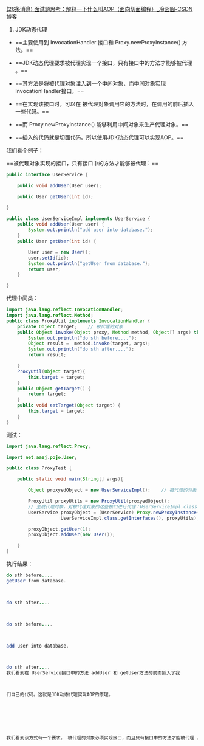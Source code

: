[(26条消息) 面试题思考：解释一下什么叫AOP（面向切面编程）_冷囧囧-CSDN博客](https://blog.csdn.net/czh500/article/details/102193124?utm_medium=distribute.pc_relevant.none-task-blog-baidujs_baidulandingword-0&spm=1001.2101.3001.4242)



1) JDK动态代理

- ==主要使用到 InvocationHandler 接口和 Proxy.newProxyInstance() 方法。==

- ==JDK动态代理要求被代理实现一个接口，只有接口中的方法才能够被代理 。==

- ==其方法是将被代理对象注入到一个中间对象，而中间对象实现InvocationHandler接口，==

- ==在实现该接口时，可以在 被代理对象调用它的方法时，在调用的前后插入一些代码。==

- ==而 Proxy.newProxyInstance() 能够利用中间对象来生产代理对象。==

- ==插入的代码就是切面代码。所以使用JDK动态代理可以实现AOP。==

我们看个例子：

==被代理对象实现的接口，只有接口中的方法才能够被代理：==



```java
public interface UserService {

    public void addUser(User user);

    public User getUser(int id);

}

public class UserServiceImpl implements UserService {
    public void addUser(User user) {
        System.out.println("add user into database.");
    }
    public User getUser(int id) {

        User user = new User();
        user.setId(id);
        System.out.println("getUser from database.");
        return user;
    }

}
```

代理中间类：

```java
import java.lang.reflect.InvocationHandler;
import java.lang.reflect.Method;
public class ProxyUtil implements InvocationHandler {
    private Object target;    // 被代理的对象
    public Object invoke(Object proxy, Method method, Object[] args) throws Throwable {
        System.out.println("do sth before....");
        Object result =  method.invoke(target, args);
        System.out.println("do sth after....");
        return result;

    }
    ProxyUtil(Object target){
        this.target = target;
    }
    public Object getTarget() {
        return target;
    }
    public void setTarget(Object target) {
        this.target = target;
    }
}
```

测试：

```java
import java.lang.reflect.Proxy;

import net.aazj.pojo.User;

public class ProxyTest {

    public static void main(String[] args){

        Object proxyedObject = new UserServiceImpl();    // 被代理的对象

        ProxyUtil proxyUtils = new ProxyUtil(proxyedObject);
        // 生成代理对象，对被代理对象的这些接口进行代理：UserServiceImpl.class.getInterfaces()
        UserService proxyObject = (UserService) Proxy.newProxyInstance(Thread.currentThread().getContextClassLoader(), 
                    UserServiceImpl.class.getInterfaces(), proxyUtils);

        proxyObject.getUser(1);
        proxyObject.addUser(new User());

    }
}
```

执行结果：

```java
do sth before....
getUser from database.



do sth after....



do sth before....



add user into database.



do sth after....
我们看到在 UserService接口中的方法 addUser 和 getUser方法的前面插入了我



们自己的代码。这就是JDK动态代理实现AOP的原理。



 



我们看到该方式有一个要求， 被代理的对象必须实现接口，而且只有接口中的方法才能被代理 。
```